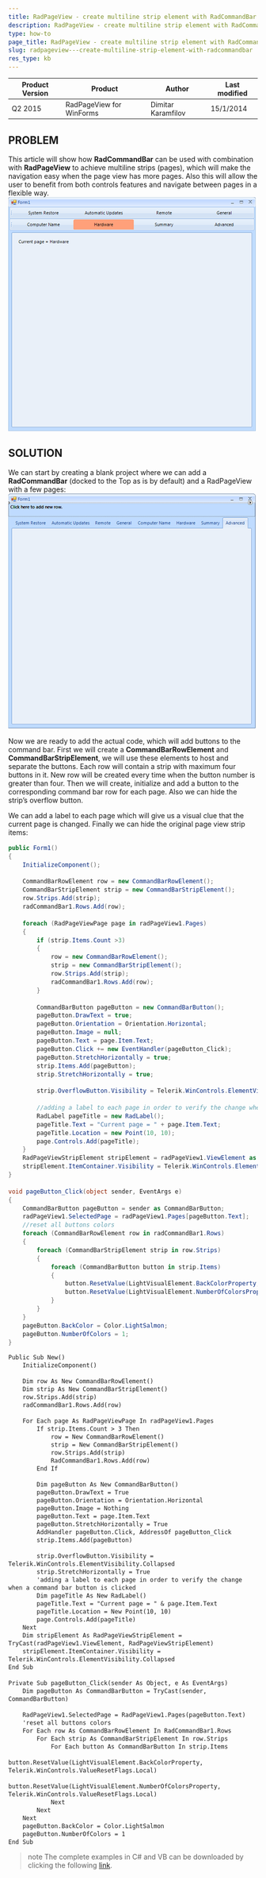 ```yaml
---
title: RadPageView - create multiline strip element with RadCommandBar
description: RadPageView - create multiline strip element with RadCommandBar. Check it now!
type: how-to
page_title: RadPageView - create multiline strip element with RadCommandBar
slug: radpageview---create-multiline-strip-element-with-radcommandbar
res_type: kb
---
```


|Product Version|Product|Author|Last modified|
|----|----|----|----|
|Q2 2015|RadPageView for WinForms|Dimitar Karamfilov|15/1/2014|
 

 
 
## PROBLEM  
   
This article will show how **RadCommandBar** can be used with combination with **RadPageView** to achieve multiline strips (pages), which will make the navigation easy when the page view has more pages. Also this will allow the user to benefit from both controls features and navigate between pages in a flexible way.  
![](images/create-multiline-strip-element-with-radcommandbar001.png)  
   
## SOLUTION
   
We can start by creating a blank project where we can add a **RadCommandBar** (docked to the Top as is by default) and a RadPageView with a few pages:   
![](images/create-multiline-strip-element-with-radcommandbar002.png)  
   
Now we are ready to add the actual code, which will add buttons to the command bar. First we will create a **CommandBarRowElement** and **CommandBarStripElement**, we will use these elements to host and separate the buttons. Each row will contain a strip with maximum four buttons in it. New row will be created every time when the button number is greater than four. Then we will create, initialize and add a button to the corresponding command bar row for each page. Also we can hide the strip’s overflow button.  
   
We can add a label to each page which will give us a visual clue that the current page is changed. Finally we can hide the original page view strip items:  


````C#
public Form1()
{
    InitializeComponent();
   
    CommandBarRowElement row = new CommandBarRowElement();
    CommandBarStripElement strip = new CommandBarStripElement();
    row.Strips.Add(strip);
    radCommandBar1.Rows.Add(row);
 
    foreach (RadPageViewPage page in radPageView1.Pages)
    {
        if (strip.Items.Count >3)
        {
            row = new CommandBarRowElement();
            strip = new CommandBarStripElement();
            row.Strips.Add(strip);
            radCommandBar1.Rows.Add(row);
        }
 
        CommandBarButton pageButton = new CommandBarButton();
        pageButton.DrawText = true;
        pageButton.Orientation = Orientation.Horizontal;
        pageButton.Image = null;
        pageButton.Text = page.Item.Text;
        pageButton.Click += new EventHandler(pageButton_Click);
        pageButton.StretchHorizontally = true;
        strip.Items.Add(pageButton);
        strip.StretchHorizontally = true;
         
        strip.OverflowButton.Visibility = Telerik.WinControls.ElementVisibility.Collapsed;
 
        //adding a label to each page in order to verify the change when a command bar button is clicked
        RadLabel pageTitle = new RadLabel();
        pageTitle.Text = "Current page = " + page.Item.Text;
        pageTitle.Location = new Point(10, 10);
        page.Controls.Add(pageTitle);
    }
    RadPageViewStripElement stripElement = radPageView1.ViewElement as RadPageViewStripElement;
    stripElement.ItemContainer.Visibility = Telerik.WinControls.ElementVisibility.Collapsed;
}
 
void pageButton_Click(object sender, EventArgs e)
{
    CommandBarButton pageButton = sender as CommandBarButton;
    radPageView1.SelectedPage = radPageView1.Pages[pageButton.Text];
    //reset all buttons colors
    foreach (CommandBarRowElement row in radCommandBar1.Rows)
    {
        foreach (CommandBarStripElement strip in row.Strips)
        {
            foreach (CommandBarButton button in strip.Items)
            {
                button.ResetValue(LightVisualElement.BackColorProperty, Telerik.WinControls.ValueResetFlags.Local);
                button.ResetValue(LightVisualElement.NumberOfColorsProperty, Telerik.WinControls.ValueResetFlags.Local);
            }
        }
    }
    pageButton.BackColor = Color.LightSalmon;
    pageButton.NumberOfColors = 1;
}


````
````VB.NET
Public Sub New()
    InitializeComponent()
     
    Dim row As New CommandBarRowElement()
    Dim strip As New CommandBarStripElement()
    row.Strips.Add(strip)
    radCommandBar1.Rows.Add(row)
 
    For Each page As RadPageViewPage In radPageView1.Pages
        If strip.Items.Count > 3 Then
            row = New CommandBarRowElement()
            strip = New CommandBarStripElement()
            row.Strips.Add(strip)
            RadCommandBar1.Rows.Add(row)
        End If
 
        Dim pageButton As New CommandBarButton()
        pageButton.DrawText = True
        pageButton.Orientation = Orientation.Horizontal
        pageButton.Image = Nothing
        pageButton.Text = page.Item.Text
        pageButton.StretchHorizontally = True
        AddHandler pageButton.Click, AddressOf pageButton_Click
        strip.Items.Add(pageButton)
 
        strip.OverflowButton.Visibility = Telerik.WinControls.ElementVisibility.Collapsed
        strip.StretchHorizontally = True
        'adding a label to each page in order to verify the change when a command bar button is clicked
        Dim pageTitle As New RadLabel()
        pageTitle.Text = "Current page = " & page.Item.Text
        pageTitle.Location = New Point(10, 10)
        page.Controls.Add(pageTitle)
    Next
    Dim stripElement As RadPageViewStripElement = TryCast(radPageView1.ViewElement, RadPageViewStripElement)
    stripElement.ItemContainer.Visibility = Telerik.WinControls.ElementVisibility.Collapsed
End Sub
 
Private Sub pageButton_Click(sender As Object, e As EventArgs)
    Dim pageButton As CommandBarButton = TryCast(sender, CommandBarButton)
 
    RadPageView1.SelectedPage = RadPageView1.Pages(pageButton.Text)
    'reset all buttons colors
    For Each row As CommandBarRowElement In RadCommandBar1.Rows
        For Each strip As CommandBarStripElement In row.Strips
            For Each button As CommandBarButton In strip.Items
                button.ResetValue(LightVisualElement.BackColorProperty, Telerik.WinControls.ValueResetFlags.Local)
                button.ResetValue(LightVisualElement.NumberOfColorsProperty, Telerik.WinControls.ValueResetFlags.Local)
            Next
        Next
    Next
    pageButton.BackColor = Color.LightSalmon
    pageButton.NumberOfColors = 1
End Sub

````

>note The complete examples in C# and VB can be downloaded by clicking the following [link](https://github.com/telerik/winforms-sdk/tree/master/PageView/MultilinePageView).

